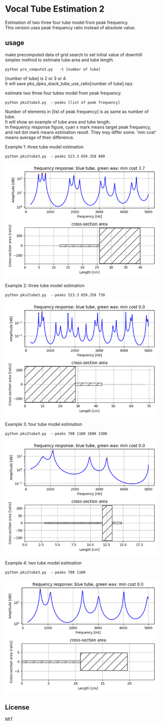 # Vocal Tube Estimation 2   

Estimation of two three four tube model from peak frequency.  
This version uses peak frequency ratio instead of absolute value.  


## usage   

make precomputed data of grid search to set initial value of downhill simplex method to estimate tube area and tube length.    
```
python pre_compute3.py   -t [number of tube]
```
[number of tube] is 2 or 3 or 4.  
It will save pks_dpks_stack_tube_use_ratio[number of tube].npz.  


estimate two three four tubes model from peak frequency.  
```
python pks2tube3.py  --peaks [list of peak frequency]
```
Number of elements in  [list of peak frequency] is as same as number of tube.  
It will show an example of tube area and tube length.  
In frequency response figure, cyan x mark means target peak frequency, and red dot mark means estimation result. They may differ some.  'min cost' means average of their difference.   

Example 1: three tube model estimation  
```
python pks2tube3.py  --peaks 523.3 659.358 800
```
 ![figure1](docs/figure_800.png)   

Example 2: three tube model estimation  
```
python pks2tube3.py  --peaks 523.3 659.358 730
```
 ![figure2](docs/figure_730.png)   

Example 3: four tube model estimation  
```
python pks2tube3.py  --peaks 700 1100 2600 3300
```
 ![figure3](docs/figure_700-4tube.png)   

Example 4: two tube model estimation  
```
python pks2tube3.py  --peaks 700 1100
```
 ![figure4](docs/figure_700-2tube.png)   


## License    
MIT  


